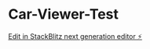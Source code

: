 # Car-Viewer-Test

[Edit in StackBlitz next generation editor ⚡️](https://stackblitz.com/~/github.com/ReloadDesigner/Car-Viewer-Test)